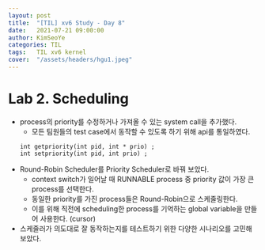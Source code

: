 ```yaml
---
layout: post
title:  "[TIL] xv6 Study - Day 8"
date:   2021-07-21 09:00:00
author: KimSeoYe
categories: TIL
tags:   TIL xv6 kernel
cover:  "/assets/headers/hgu1.jpeg"
---
```


# Lab 2. Scheduling

- process의 priority를 수정하거나 가져올 수 있는 system call을 추가했다.
  - 모든 팀원들의 test case에서 동작할 수 있도록 하기 위해 api를 통일하였다.
  ```
  int getpriority(int pid, int * prio) ;
  int setpriority(int pid, int prio) ;
  ```
- Round-Robin Scheduler를 Priority Scheduler로 바꿔 보았다.
  - context switch가 일어날 때 RUNNABLE process 중 priority 값이 가장 큰 process를 선택한다.
  - 동일한 priority를 가진 process들은 Round-Robin으로 스케줄링한다. 
  - 이를 위해 직전에 scheduling한 process를 기억하는 global variable을 만들어 사용한다. (cursor)
- 스케줄러가 의도대로 잘 동작하는지를 테스트하기 위한 다양한 시나리오를 고민해 보았다.
